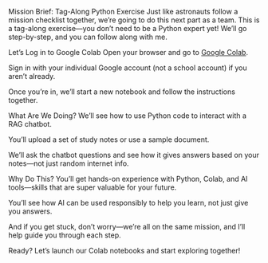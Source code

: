 Mission Brief: Tag-Along Python Exercise
Just like astronauts follow a mission checklist together, we’re going to do this next part as a team. This is a tag-along exercise—you don’t need to be a Python expert yet! We’ll go step-by-step, and you can follow along with me.

Let’s Log in to Google Colab
Open your browser and go to [Google Colab](https://colab.research.google.com/).

Sign in with your individual Google account (not a school account) if you aren’t already.

Once you’re in, we’ll start a new notebook and follow the instructions together.

What Are We Doing?
We’ll see how to use Python code to interact with a RAG chatbot.

You’ll upload a set of study notes or use a sample document.

We’ll ask the chatbot questions and see how it gives answers based on your notes—not just random internet info.

Why Do This?
You’ll get hands-on experience with Python, Colab, and AI tools—skills that are super valuable for your future.

You’ll see how AI can be used responsibly to help you learn, not just give you answers.

And if you get stuck, don’t worry—we’re all on the same mission, and I’ll help guide you through each step.

Ready? Let’s launch our Colab notebooks and start exploring together!
